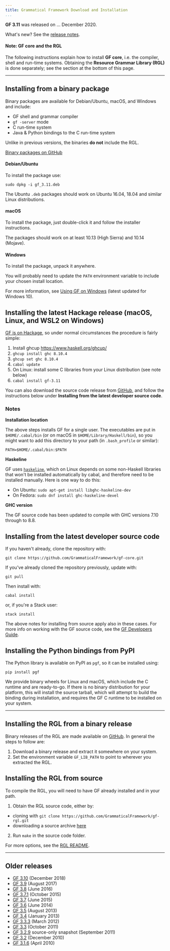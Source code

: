 ```yaml
---
title: Grammatical Framework Download and Installation
...
```


**GF 3.11** was released on ... December 2020.

What's new? See the [release notes](release-3.11.html).

#### Note: GF core and the RGL

The following instructions explain how to install **GF core**, i.e. the compiler, shell and run-time systems.
Obtaining the **Resource Grammar Library (RGL)** is done separately; see the section at the bottom of this page.

---

## Installing from a binary package

Binary packages are available for Debian/Ubuntu, macOS, and Windows and include:

- GF shell and grammar compiler
- `gf -server` mode
- C run-time system
- Java & Python bindings to the C run-time system

Unlike in previous versions, the binaries **do not** include the RGL.

[Binary packages on GitHub](https://github.com/GrammaticalFramework/gf-core/releases/tag/RELEASE-3.11)

#### Debian/Ubuntu

To install the package use:
```
sudo dpkg -i gf_3.11.deb
```

The Ubuntu `.deb` packages should work on Ubuntu 16.04, 18.04 and similar Linux distributions.

#### macOS

To install the package, just double-click it and follow the installer instructions.

The packages should work on at least 10.13 (High Sierra) and 10.14 (Mojave).

#### Windows

To install the package, unpack it anywhere.

You will probably need to update the `PATH` environment variable to include your chosen install location.

For more information, see [Using GF on Windows](https://www.grammaticalframework.org/~inari/gf-windows.html) (latest updated for Windows 10).

## Installing the latest Hackage release (macOS, Linux, and WSL2 on Windows)

[GF is on Hackage](http://hackage.haskell.org/package/gf), so under
normal circumstances the procedure is fairly simple:

1.  Install ghcup https://www.haskell.org/ghcup/
2.  `ghcup install ghc 8.10.4`
3.  `ghcup set ghc 8.10.4`
4.  `cabal update`
5.  On Linux: install some C libraries from your Linux distribution (see note below)
6.  `cabal install gf-3.11`

You can also download the source code release from [GitHub](https://github.com/GrammaticalFramework/gf-core/releases),
and follow the instructions below under **Installing from the latest developer source code**.

### Notes

**Installation location**

The above steps installs GF for a single user.
The executables are put in `$HOME/.cabal/bin` (or on macOS in `$HOME/Library/Haskell/bin`),
so you might want to add this directory to your path (in `.bash_profile` or similar):

```
PATH=$HOME/.cabal/bin:$PATH
```

**Haskeline**

GF uses [`haskeline`](http://hackage.haskell.org/package/haskeline), which
on Linux depends on some non-Haskell libraries that won't be installed
automatically by cabal, and therefore need to be installed manually.
Here is one way to do this:

- On Ubuntu: `sudo apt-get install libghc-haskeline-dev`
- On Fedora: `sudo dnf install ghc-haskeline-devel`

**GHC version**

The GF source code has been updated to compile with GHC versions 7.10 through to 8.8.

## Installing from the latest developer source code

If you haven't already, clone the repository with:

```
git clone https://github.com/GrammaticalFramework/gf-core.git
```

If you've already cloned the repository previously, update with:

```
git pull
```

Then install with:

```
cabal install
```

or, if you're a Stack user:

```
stack install
```

The above notes for installing from source apply also in these cases.
For more info on working with the GF source code, see the
[GF Developers Guide](../doc/gf-developers.html).

## Installing the Python bindings from PyPI

The Python library is available on PyPI as `pgf`, so it can be installed using:

```
pip install pgf
```

We provide binary wheels for Linux and macOS, which include the C runtime and are ready-to-go.
If there is no binary distribution for your platform, this will install the source tarball,
which will attempt to build the binding during installation,
and requires the GF C runtime to be installed on your system.

---

## Installing the RGL from a binary release

Binary releases of the RGL are made available on [GitHub](https://github.com/GrammaticalFramework/gf-rgl/releases).
In general the steps to follow are:

1. Download a binary release and extract it somewhere on your system.
2. Set the environment variable `GF_LIB_PATH` to point to wherever you extracted the RGL.

## Installing the RGL from source

To compile the RGL, you will need to have GF already installed and in your path.

1. Obtain the RGL source code, either by:
  - cloning with `git clone https://github.com/GrammaticalFramework/gf-rgl.git`
  - downloading a source archive [here](https://github.com/GrammaticalFramework/gf-rgl/archive/master.zip)
2. Run `make` in the source code folder.

For more options, see the [RGL README](https://github.com/GrammaticalFramework/gf-rgl/blob/master/README.md).

---

## Older releases

- [GF 3.10](index-3.10.html) (December 2018)
- [GF 3.9](index-3.9.html) (August 2017)
- [GF 3.8](index-3.8.html) (June 2016)
- [GF 3.7.1](index-3.7.1.html) (October 2015)
- [GF 3.7](index-3.7.html) (June 2015)
- [GF 3.6](index-3.6.html) (June 2014)
- [GF 3.5](index-3.5.html) (August 2013)
- [GF 3.4](index-3.4.html) (January 2013)
- [GF 3.3.3](index-3.3.3.html) (March 2012)
- [GF 3.3](index-3.3.html) (October 2011)
- [GF 3.2.9](index-3.2.9.html) source-only snapshot (September 2011)
- [GF 3.2](index-3.2.html) (December 2010)
- [GF 3.1.6](index-3.1.6.html) (April 2010)
